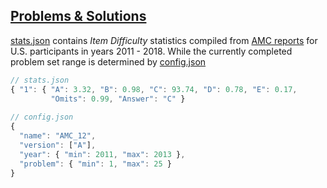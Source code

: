 ## [Problems & Solutions](https://artofproblemsolving.com/wiki/index.php?title=AMC_12_Problems_and_Solutions)

[stats.json](https://github.com/aops-bot/AMC_12/blob/A/2011/stats.json) contains *Item Difficulty* statistics compiled from [AMC reports](http://amc-reg.maa.org/reports/generalreports.aspx) for U.S. participants in years 2011 - 2018. While the currently completed problem set range is determined by [config.json](https://github.com/aops-bot/AMC_12/blob/master/config.json)

```javascript
// stats.json
{ "1": { "A": 3.32, "B": 0.98, "C": 93.74, "D": 0.78, "E": 0.17, 
         "Omits": 0.99, "Answer": "C" }
         
// config.json
{
  "name": "AMC_12",
  "version": ["A"],
  "year": { "min": 2011, "max": 2013 },
  "problem": { "min": 1, "max": 25 }
}
```
